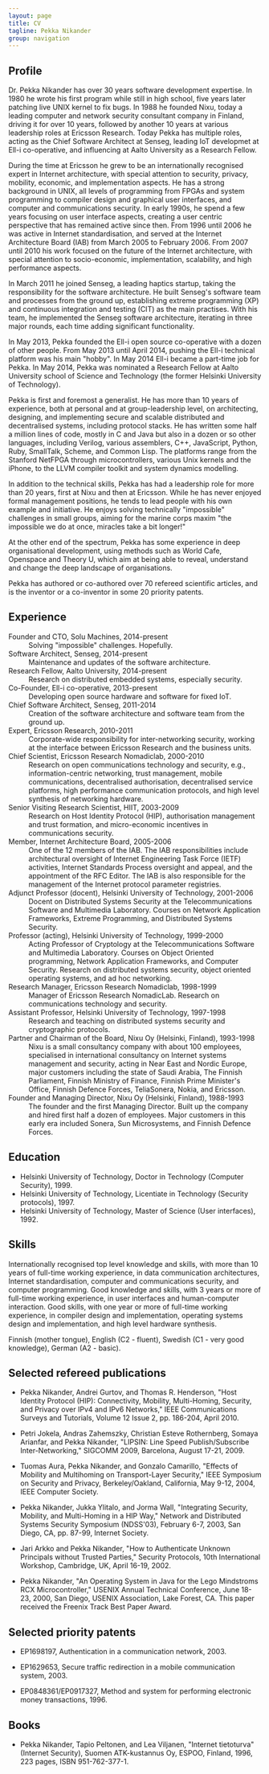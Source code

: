 ```yaml
---
layout: page
title: CV
tagline: Pekka Nikander
group: navigation
---
```

## Profile

Dr. Pekka Nikander has over 30 years software development
expertise. In 1980 he wrote his first program while still in high
school, five years later patching live UNIX kernel to fix bugs. In
1988 he founded Nixu, today a leading computer and network security
consultant company in Finland, driving it for over 10 years, followed
by another 10 years at various leadership roles at Ericsson Research.
Today Pekka has multiple roles, acting as the Chief Software Architect
at Senseg, leading IoT developmet at Ell-i co-operative, and
influencing at Aalto University as a Research Fellow.

During the time at Ericsson he grew to be an internationally
recognised expert in Internet architecture, with special attention to
security, privacy, mobility, economic, and implementation aspects. He
has a strong background in UNIX, all levels of programming from FPGAs
and system programming to compiler design and graphical user
interfaces, and computer and communications security. In early 1990s,
he spend a few years focusing on user interface aspects, creating a
user centric perspective that has remained active since then. From
1996 until 2006 he was active in Internet standardisation, and served
at the Internet Architecture Board (IAB) from March 2005 to February
2006. From 2007 until 2010 his work focused on the future of the
Internet architecture, with special attention to socio-economic,
implementation, scalability, and high performance aspects.

In March 2011 he joined Senseg, a leading haptics startup, taking the
responsibility for the software architecture. He built Senseg's
software team and processes from the ground up, establishing extreme
programming (XP) and continuous integration and testing (CIT) as the
main practises. With his team, he implemented the Senseg software
architecture, iterating in three major rounds, each time adding
significant functionality.

In May 2013, Pekka founded the Ell-i open source co-operative with a
dozen of other people.  From May 2013 until April 2014, pushing the
Ell-i technical platform was his main "hobby".  In May 2014 Ell-i
became a part-time job for Pekka.  In May 2014, Pekka was nominated a
Research Fellow at Aalto University school of Science and Technology
(the former Helsinki University of Technology).

Pekka is first and foremost a generalist. He has more than 10 years of
experience, both at personal and at group-leadership level, on
architecting, designing, and implementing secure and scalable
distributed and decentralised systems, including protocol stacks. He
has written some half a million lines of code, mostly in C and Java
but also in a dozen or so other languages, including Verilog, various
assemblers, C++, JavaScript, Python, Ruby, SmallTalk, Scheme, and
Common Lisp. The platforms range from the Stanford NetFPGA through
microcontrollers, various Unix kernels and the iPhone, to the
LLVM compiler toolkit and system dynamics modelling.

In addition to the technical skills, Pekka has had a leadership role
for more than 20 years, first at Nixu and then at Ericsson.  While he
has never enjoyed formal management positions, he tends to lead people
with his own example and initiative. He enjoys solving technically
"impossible" challenges in small groups, aiming for the marine corps
maxim "the impossible we do at once, miracles take a bit longer!"

At the other end of the spectrum, Pekka has some experience in deep
organisational development, using methods such as World Cafe,
Openspace and Theory U, which aim at being able to reveal, understand
and change the deep landscape of organisations.

Pekka has authored or co-authored over 70 refereed scientific
articles, and is the inventor or a co-inventor in some 20 priority
patents.

## Experience

<dl>
  <dt>Founder and CTO, Solu Machines, 2014-present</dt>

  <dd>Solving "impossible" challenges.  Hopefully.</dd>

  <dt>Software Architect, Senseg, 2014-present</dt>

  <dd>Maintenance and updates of the software architecture.</dd>

  <dt>Research Fellow, Aalto University, 2014-present</dt>

  <dd>Research on distributed embedded systems, especially security.</dd>

  <dt>Co-Founder, Ell-i co-operative, 2013-present</dt>

  <dd>Developing open source hardware and software for fixed IoT.</dd>

  <dt>Chief Software Architect, Senseg, 2011-2014</dt>

  <dd>Creation of the software architecture and software team from the
  ground up.</dd>

  <dt>Expert, Ericsson Research, 2010-2011</dt>

  <dd>Corporate-wide responsibility for inter-networking security,
  working at the interface between Ericsson Research and the business
  units.</dd>

  <dt>Chief Scientist, Ericsson Research Nomadiclab, 2000-2010</dt>

  <dd>Research on open communications technology and security, e.g.,
  information-centric networking, trust management, mobile
  communications, decentralised authorisation, decentralised service
  platforms, high performance communication protocols, and high level
  synthesis of networking hardware.</dd>

  <dt>Senior Visiting Research Scientist, HIIT, 2003-2009</dt>
  <dd>Research on Host Identity Protocol (HIP), authorisation
  management and trust formation, and micro-economic incentives in
  communications security.</dd>

  <dt>Member, Internet Architecture Board, 2005-2006</dt> <dd>One of
  the 12 members of the IAB.  The IAB responsibilities include
  architectural oversight of Internet Engineering Task Force (IETF)
  activities, Internet Standards Process oversight and appeal, and the
  appointment of the RFC Editor. The IAB is also responsible for the
  management of the Internet protocol parameter registries.</dd>

  <dt>Adjunct Professor (docent), Helsinki University of Technology, 2001-2006</dt>

  <dd>Docent on Distributed Systems Security at the Telecommunications
  Software and Multimedia Laboratory. Courses on Network Application
  Frameworks, Extreme Programming, and Distributed Systems
  Security. </dd>

  <dt>Professor (acting), Helsinki University of Technology, 1999-2000</dt>

  <dd>Acting Professor of Cryptology at the Telecommunications
  Software and Multimedia Laboratory. Courses on Object Oriented
  programming, Network Application Frameworks, and Computer
  Security. Research on distributed systems security, object oriented
  operating systems, and ad hoc networking.</dd>

  <dt>Research Manager, Ericsson Research Nomadiclab, 1998-1999</dt>

  <dd>Manager of Ericsson Research NomadicLab. Research on
  communications technology and security.</dd>

  <dt>Assistant Professor, Helsinki University of Technology, 1997-1998</dt>
  <dd>Research and teaching on distributed systems security and cryptographic protocols.</dd>

  <dt>Partner and Chairman of the Board, Nixu Oy (Helsinki, Finland), 1993-1998</dt>

  <dd>Nixu is a small consultancy company with about 100 employees,
  specialised in international consultancy on Internet systems
  management and security, acting in Near East and Nordic Europe,
  major customers including the state of Saudi Arabia, The Finnish
  Parliament, Finnish Ministry of Finance, Finnish Prime Minister's
  Office, Finnish Defence Forces, TeliaSonera, Nokia, and Ericsson.</dd>
  <dt>Founder and Managing Director, Nixu Oy (Helsinki, Finland), 1988-1993</dt>

  <dd>The founder and the first Managing Director. Built up the
  company and hired first half a dozen of employees. Major customers
  in this early era included Sonera, Sun Microsystems, and Finnish
  Defence Forces. </dd>
</dl>

## Education

* Helsinki University of Technology, Doctor in Technology (Computer Security), 1999.
* Helsinki University of Technology, Licentiate in Technology (Security protocols), 1997.
* Helsinki University of Technology, Master of Science (User interfaces), 1992.

## Skills

Internationally recognised top level knowledge and skills, with more
than 10 years of full-time working experience, in data communication
architectures, Internet standardisation, computer and communications
security, and computer programming. Good knowledge and skills, with 3
years or more of full-time working experience, in user interfaces and
human-computer interaction. Good skills, with one year or more of
full-time working experience, in compiler design and implementation,
operating systems design and implementation, and high level hardware
synthesis.

Finnish (mother tongue), English (C2 - fluent), Swedish (C1 - very good knowledge), German (A2 - basic).

## Selected refereed publications

* Pekka Nikander, Andrei Gurtov, and Thomas R. Henderson, "Host
  Identity Protocol (HIP): Connectivity, Mobility, Multi-Homing,
  Security, and Privacy over IPv4 and IPv6 Networks," IEEE
  Communications Surveys and Tutorials, Volume 12 Issue 2,
  pp. 186-204, April 2010.

* Petri Jokela, Andras Zahemszky, Christian Esteve Rothernberg, Somaya
  Arianfar, and Pekka Nikander, "LIPSIN: Line Speed Publish/Subscribe
  Inter-Networking," SIGCOMM 2009, Barcelona, August 17-21, 2009.

* Tuomas Aura, Pekka Nikander, and Gonzalo Camarillo, "Effects of
  Mobility and Multihoming on Transport-Layer Security," IEEE
  Symposium on Security and Privacy, Berkeley/Oakland, California, May
  9-12, 2004, IEEE Computer Society.

* Pekka Nikander, Jukka Ylitalo, and Jorma Wall, "Integrating
  Security, Mobility, and Multi-Homing in a HIP Way," Network and
  Distributed Systems Security Symposium (NDSS'03), February 6-7,
  2003, San Diego, CA, pp. 87-99, Internet Society.

* Jari Arkko and Pekka Nikander, "How to Authenticate Unknown
  Principals without Trusted Parties," Security Protocols, 10th
  International Workshop, Cambridge, UK, April 16-19, 2002.

* Pekka Nikander, "An Operating System in Java for the Lego Mindstroms
  RCX Microcontroller," USENIX Annual Technical Conference, June
  18-23, 2000, San Diego, USENIX Association, Lake Forest, CA. This
  paper received the Freenix Track Best Paper Award.

## Selected priority patents

* EP1698197, Authentication in a communication network, 2003.

* EP1629653, Secure traffic redirection in a mobile communication system, 2003.

* EP0848361/EP0917327, Method and system for performing electronic money transactions, 1996.

## Books

* Pekka Nikander, Tapio Peltonen, and Lea Viljanen, "Internet
  tietoturva" (Internet Security), Suomen ATK-kustannus Oy, ESPOO,
  Finland, 1996, 223 pages, ISBN 951-762-377-1.

